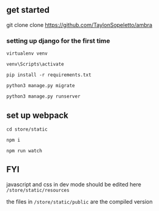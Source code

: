 ## get started ##

git clone clone https://github.com/TaylonSopeletto/ambra

### setting up django for the first time ###

`virtualenv venv`

`venv\Scripts\activate`

`pip install -r requirements.txt`

`python3 manage.py migrate`

`python3 manage.py runserver`

## set up webpack ##

`cd store/static`

`npm i`

`npm run watch`

## FYI ##

javascript and css in dev mode should be edited here `/store/static/resources`

the files in `/store/static/public` are the compiled version


